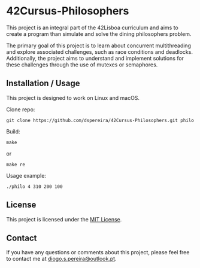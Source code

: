 # 42Cursus-Philosophers

This project is an integral part of the 42Lisboa curriculum and aims to create a program than simulate and solve the dining philosophers problem.

The primary goal of this project is to learn about concurrent multithreading and explore associated challenges, such as race conditions and deadlocks. Additionally, the project aims to understand and implement solutions for these challenges through the use of mutexes or semaphores.

## Installation / Usage

This project is designed to work on Linux and macOS.

Clone repo:
```shell
git clone https://github.com/dspereira/42Cursus-Philosophers.git philo
```

Build:
```shell
make
```
or
```shell
make re
```

Usage example:
```shell
./philo 4 310 200 100
```

## License

This project is licensed under the [MIT License](https://github.com/dspereira/42Cursus-Philosophers/blob/main/LICENSE).

## Contact

If you have any questions or comments about this project, please feel free to contact me at diogo.s.pereira@outlook.pt.
